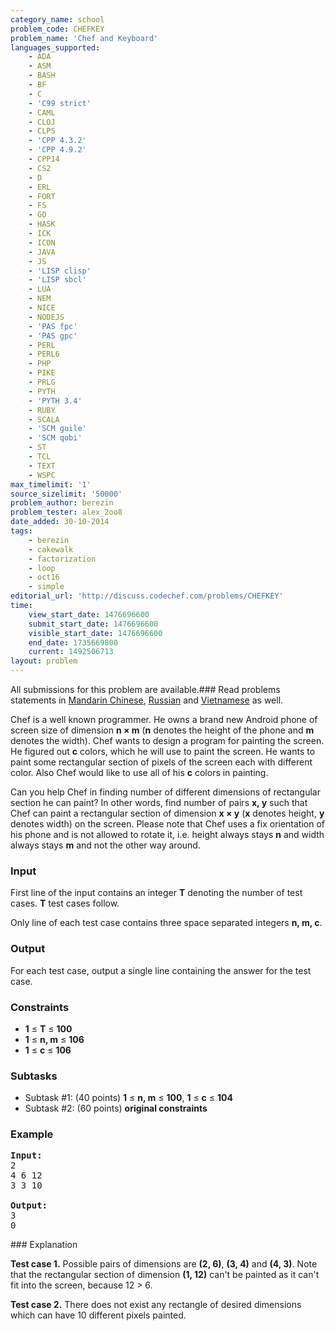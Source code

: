 ```yaml
---
category_name: school
problem_code: CHEFKEY
problem_name: 'Chef and Keyboard'
languages_supported:
    - ADA
    - ASM
    - BASH
    - BF
    - C
    - 'C99 strict'
    - CAML
    - CLOJ
    - CLPS
    - 'CPP 4.3.2'
    - 'CPP 4.9.2'
    - CPP14
    - CS2
    - D
    - ERL
    - FORT
    - FS
    - GO
    - HASK
    - ICK
    - ICON
    - JAVA
    - JS
    - 'LISP clisp'
    - 'LISP sbcl'
    - LUA
    - NEM
    - NICE
    - NODEJS
    - 'PAS fpc'
    - 'PAS gpc'
    - PERL
    - PERL6
    - PHP
    - PIKE
    - PRLG
    - PYTH
    - 'PYTH 3.4'
    - RUBY
    - SCALA
    - 'SCM guile'
    - 'SCM qobi'
    - ST
    - TCL
    - TEXT
    - WSPC
max_timelimit: '1'
source_sizelimit: '50000'
problem_author: berezin
problem_tester: alex_2oo8
date_added: 30-10-2014
tags:
    - berezin
    - cakewalk
    - factorization
    - loop
    - oct16
    - simple
editorial_url: 'http://discuss.codechef.com/problems/CHEFKEY'
time:
    view_start_date: 1476696600
    submit_start_date: 1476696600
    visible_start_date: 1476696600
    end_date: 1735669800
    current: 1492506713
layout: problem
---
```

All submissions for this problem are available.###  Read problems statements in [Mandarin Chinese](http://www.codechef.com/download/translated/OCT16/mandarin/CHEFKEY.pdf), [Russian](http://www.codechef.com/download/translated/OCT16/russian/CHEFKEY.pdf) and [Vietnamese](http://www.codechef.com/download/translated/OCT16/vietnamese/CHEFKEY.pdf) as well.

Chef is a well known programmer. He owns a brand new Android phone of screen size of dimension **n × m** (**n** denotes the height of the phone and **m** denotes the width). Chef wants to design a program for painting the screen. He figured out **c** colors, which he will use to paint the screen. He wants to paint some rectangular section of pixels of the screen each with different color. Also Chef would like to use all of his **c** colors in painting.

Can you help Chef in finding number of different dimensions of rectangular section he can paint? In other words, find number of pairs **x, y** such that Chef can paint a rectangular section of dimension **x × y** (**x** denotes height, **y** denotes width) on the screen. Please note that Chef uses a fix orientation of his phone and is not allowed to rotate it, i.e. height always stays **n** and width always stays **m** and not the other way around.

### Input

First line of the input contains an integer **T** denoting the number of test cases. **T** test cases follow.

Only line of each test case contains three space separated integers **n, m, c**.

### Output

For each test case, output a single line containing the answer for the test case.

### Constraints

- **1** ≤ **T** ≤ **100**
- **1** ≤ **n, m** ≤ **106**
- **1** ≤ **c** ≤ **106**

### Subtasks

- Subtask #1: (40 points) **1** ≤ **n, m** ≤ **100**, **1** ≤ **c** ≤ **104**
- Subtask #2: (60 points) **original constraints**

### Example

<pre><b>Input:</b>
2
4 6 12
3 3 10

<b>Output:</b>
3
0
</pre>### Explanation

**Test case 1.** Possible pairs of dimensions are **(2, 6)**, **(3, 4)** and **(4, 3)**. Note that the rectangular section of dimension **(1, 12)** can't be painted as it can't fit into the screen, because 12 > 6.

**Test case 2.** There does not exist any rectangle of desired dimensions which can have 10 different pixels painted.
